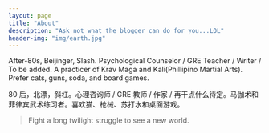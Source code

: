 ```yaml
---
layout: page
title: "About"
description: "Ask not what the blogger can do for you...LOL"
header-img: "img/earth.jpg"
---
```


After-80s, Beijinger, Slash. Psychological Counselor / GRE Teacher / Writer / To be added. A practicer of Krav Maga and Kali(Phillipino Martial Arts). Prefer cats, guns, soda, and board games.

80 后，北漂，斜杠。心理咨询师 / GRE 教师 / 作家 / 再干点什么待定。马伽术和菲律宾武术练习者。喜欢猫、枪械、苏打水和桌面游戏。

> Fight a long twilight struggle to see a new world.









